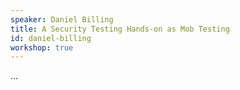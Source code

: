 ```yaml
---
speaker: Daniel Billing
title: A Security Testing Hands-on as Mob Testing
id: daniel-billing
workshop: true
---
```

...
